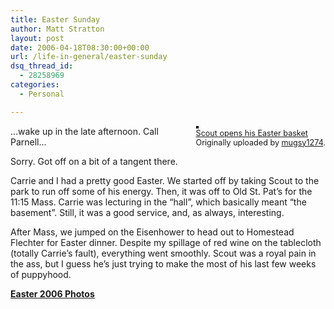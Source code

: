 ```yaml
---
title: Easter Sunday
author: Matt Stratton
layout: post
date: 2006-04-18T08:30:00+00:00
url: /life-in-general/easter-sunday
dsq_thread_id:
  - 28258969
categories:
  - Personal

---
```

<div style="float:right;margin-left:10px;margin-bottom:10px;">
  <a href="https://www.flickr.com/photos/mugsy/130769488/" title="photo sharing"><img src="https://static.flickr.com/48/130769488_aec6404978_m.jpg" alt="" style="border:solid 2px #000000;" /></a> <br /> <span style="font-size:.9em;margin-top:0;"> <a href="https://www.flickr.com/photos/mugsy/130769488/">Scout opens his Easter basket</a> <br /> Originally uploaded by <a href="https://www.flickr.com/people/mugsy/">mugsy1274</a>. </span>
</div>

&#8230;wake up in the late afternoon. Call Parnell&#8230;

Sorry. Got off on a bit of a tangent there.

Carrie and I had a pretty good Easter. We started off by taking Scout to the park to run off some of his energy. Then, it was off to Old St. Pat&#8217;s for the 11:15 Mass. Carrie was lecturing in the &#8220;hall&#8221;, which basically meant &#8220;the basement&#8221;. Still, it was a good service, and, as always, interesting.

After Mass, we jumped on the Eisenhower to head out to Homestead Flechter for Easter dinner. Despite my spillage of red wine on the tablecloth (totally Carrie&#8217;s fault), everything went smoothly. Scout was a royal pain in the ass, but I guess he&#8217;s just trying to make the most of his last few weeks of puppyhood.

[<u>**Easter 2006 Photos**</u>][1]

 [1]: https://www.flickr.com/photos/mugsy/sets/72057594110401405/
